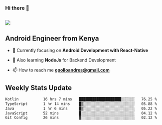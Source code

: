 ### Hi there 👋
<h2 align="left"><img src="https://readme-typing-svg.herokuapp.com?color=000000&lines=I'm+Andrew+Opollo😊;Welcome+to+my+Github😜"> </h2>

## Android Engineer from Kenya


- 🌱 Currently focusing on **Android Development with React-Native**

- 🔭 Also learning **NodeJs** for Backend Development

- 📫 How to reach me **opolloandres@gmail.com**


## Weekly Stats Update
<!--START_SECTION:waka-->

```txt
Kotlin           16 hrs 7 mins   ███████████████████░░░░░░   76.25 %
TypeScript       1 hr 14 mins    █▒░░░░░░░░░░░░░░░░░░░░░░░   05.88 %
Java             1 hr 6 mins     █▒░░░░░░░░░░░░░░░░░░░░░░░   05.22 %
JavaScript       52 mins         █░░░░░░░░░░░░░░░░░░░░░░░░   04.12 %
Git Config       26 mins         ▓░░░░░░░░░░░░░░░░░░░░░░░░   02.12 %
```

<!--END_SECTION:waka-->



